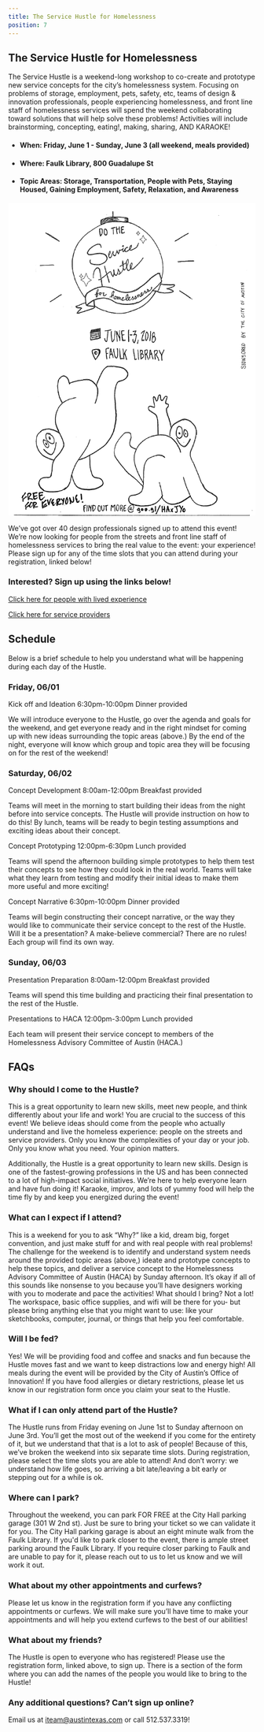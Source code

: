 ```yaml
---
title: The Service Hustle for Homelessness
position: 7
---
```


## The Service Hustle for Homelessness

The Service Hustle is a weekend-long workshop to co-create and prototype new service concepts for the city’s homelessness system. Focusing on problems of storage, employment, pets, safety, etc, teams of design & innovation professionals, people experiencing homelessness, and front line staff of homelessness services will spend the weekend collaborating toward solutions that will help solve these problems! Activities will include brainstorming, concepting, eating!, making, sharing, AND KARAOKE!

* #### When: 	Friday, June 1 - Sunday, June 3 (all weekend, meals provided)
* #### Where: 	Faulk Library, 800 Guadalupe St
* #### Topic Areas:	Storage, Transportation, People with Pets, Staying Housed, Gaining Employment, Safety, Relaxation, and Awareness

![Service Hustle](/assets/img/projects/bloomberg-iteam/hustle-flyer.png)

We’ve got over 40 design professionals signed up to attend this event! We’re now looking for people from the streets and front line staff of homelessness services to bring the real value to the event: your experience! Please sign up for any of the time slots that you can attend during your registration, linked below!

### Interested? Sign up using the links below!

[Click here for people with lived experience](https://goo.gl/forms/T1LdRqrQMP3CVwHA2)

[Click here for service providers](https://goo.gl/forms/9ZsqQX3iYjZYEuep1) 

## Schedule
Below is a brief schedule to help you understand what will be happening during each day of the Hustle.

### Friday, 06/01
Kick off and Ideation       6:30pm-10:00pm        Dinner provided

We will introduce everyone to the Hustle, go over the agenda and goals for the weekend, and get everyone ready and in the right mindset for coming up with new ideas surrounding the topic areas (above.) 
By the end of the night, everyone will know which group and topic area they will be focusing on for the rest of the weekend!

### Saturday, 06/02
Concept Development         8:00am-12:00pm        Breakfast provided

Teams will meet in the morning to start building their ideas from the night before into service concepts. The Hustle will provide instruction on how to do this! 
By lunch, teams will be ready to begin testing assumptions and exciting ideas about their concept.

Concept Prototyping       12:00pm-6:30pm          Lunch provided

Teams will spend the afternoon building simple prototypes to help them test their concepts to see how they could look in the real world. Teams will take what they learn from testing and modify their initial ideas to make them more useful and more exciting!

Concept Narrative         6:30pm-10:00pm         Dinner provided

Teams will begin constructing their concept narrative, or the way they would like to communicate their service concept to the rest of the Hustle. Will it be a presentation? A make-believe commercial? There are no rules! Each group will find its own way.

### Sunday, 06/03
Presentation Preparation   8:00am-12:00pm        Breakfast provided

Teams will spend this time building and practicing their final presentation to the rest of the Hustle. 

Presentations to HACA     12:00pm-3:00pm         Lunch provided

Each team will present their service concept to members of the Homelessness Advisory Committee of Austin (HACA.)

## FAQs

### Why should I come to the Hustle?
This is a great opportunity to learn new skills, meet new people, and think differently about your life and work! 
You are crucial to the success of this event! We believe ideas should come from the people who actually understand and live the homeless experience: people on the streets and service providers. Only you know the complexities of your day or your job. Only you know what you need. Your opinion matters.

Additionally, the Hustle is a great opportunity to learn new skills. Design is one of the fastest-growing professions in the US and has been connected to a lot of high-impact social initiatives. We’re here to help everyone learn and have fun doing it! Karaoke, improv, and lots of yummy food will help the time fly by and keep you energized during the event! 

### What can I expect if I attend?
This is a weekend for you to ask “Why?” like a kid, dream big, forget convention, and just make stuff for and with real people with real problems!
The challenge for the weekend is to identify and understand system needs around the provided topic areas (above,) ideate and prototype concepts to help these topics, and deliver a service concept to the Homelessness Advisory Committee of Austin (HACA) by Sunday afternoon. 
It’s okay if all of this sounds like nonsense to you because you’ll have designers working with you to moderate and pace the activities!
What should I bring?
Not a lot! The workspace, basic office supplies, and wifi will be there for you- but please bring anything else that you might want to use: like your sketchbooks, computer, journal, or things that help you feel comfortable.

### Will I be fed?
Yes! We will be providing food and coffee and snacks and fun because the Hustle moves fast and we want to keep distractions low and energy high! All meals during the event will be provided by the City of Austin’s Office of Innovation! If you have food allergies or dietary restrictions, please let us know in our registration form once you claim your seat to the Hustle.

### What if I can only attend part of the Hustle?
The Hustle runs from Friday evening on June 1st to Sunday afternoon on June 3rd. You’ll get the most out of the weekend if you come for the entirety of it, but we understand that that is a lot to ask of people! Because of this, we’ve broken the weekend into six separate time slots. During registration, please select the time slots you are able to attend! And don’t worry: we understand how life goes, so arriving a bit late/leaving a bit early or stepping out for a while is ok.

### Where can I park?
Throughout the weekend, you can park FOR FREE at the City Hall parking garage (301 W 2nd st). Just be sure to bring your ticket so we can validate it for you. The City Hall parking garage is about an eight minute walk from the Faulk Library. 
If you'd like to park closer to the event, there is ample street parking around the Faulk Library. If you require closer parking to Faulk and are unable to pay for it, please reach out to us to let us know and we will work it out. 

### What about my other appointments and curfews?
Please let us know in the registration form if you have any conflicting appointments or curfews. We will make sure you’ll have time to make your appointments and will help you extend curfews to the best of our abilities!

### What about my friends?
The Hustle is open to everyone who has registered! Please use the registration form, linked above, to sign up. There is a section of the form where you can add the names of the people you would like to bring to the Hustle! 

### Any additional questions? Can’t sign up online?
Email us at [iteam@austintexas.com](mailto:iteam@austintexas.com) or call 512.537.3319! 


